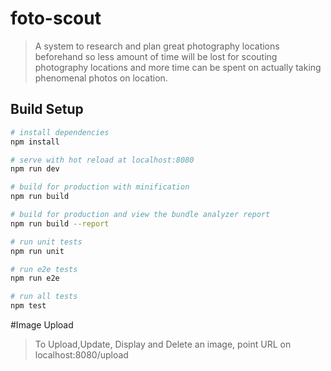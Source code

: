 # foto-scout

> A system to research and plan great photography locations beforehand so less amount of time will be lost for scouting photography locations and more time can be spent on actually taking phenomenal photos on location.

## Build Setup

``` bash
# install dependencies
npm install

# serve with hot reload at localhost:8080
npm run dev

# build for production with minification
npm run build

# build for production and view the bundle analyzer report
npm run build --report

# run unit tests
npm run unit

# run e2e tests
npm run e2e

# run all tests
npm test
```

#Image Upload
> To Upload,Update, Display and Delete   an image, point URL on localhost:8080/upload

